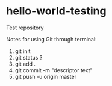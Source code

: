 # hello-world-testing
Test repository 

Notes for using Git through terminal:
1. git init
2. git status ?
3. git add .
4. git commit -m "descriptor text"
5. git push -u origin master
